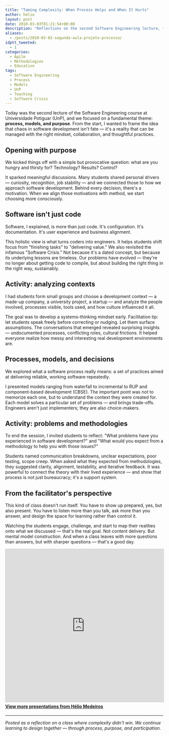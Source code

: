 ```yaml
---
title: "Taming Complexity: When Process Helps and When It Hurts"
author: helio
layout: post
date: 2010-03-03T01:21:54+00:00
description: "Reflections on the second Software Engineering lecture, focusing on process, models, and purpose in software development."
aliases:
  - /posts/2010-03-02-segunda-aula-projeto-processo/
idptt_tweeted:
  - 1
categories:
  - Agile
  - Methodologies
  - Education
tags:
  - Software Engineering
  - Process
  - Models
  - UnP
  - Teaching
  - Software Crisis
---
```


Today was the second lecture of the Software Engineering course at Universidade Potiguar (UnP), and we focused on a fundamental theme: **process, models, and purpose**. From the start, I wanted to frame the idea that chaos in software development isn't fate — it's a reality that can be managed with the right mindset, collaboration, and thoughtful practices.

## Opening with purpose

We kicked things off with a simple but provocative question: what are you hungry and thirsty for? Technology? Results? Control?

It sparked meaningful discussions. Many students shared personal drivers — curiosity, recognition, job stability — and we connected those to how we approach software development. Behind every decision, there's a motivation. When we align those motivations with method, we start choosing more consciously.

## Software isn't just code

Software, I explained, is more than just code. It's configuration. It's documentation. It's user experience and business alignment.

This holistic view is what turns coders into engineers. It helps students shift focus from "finishing tasks" to "delivering value." We also revisited the infamous "Software Crisis." Not because it's a dated concept, but because its underlying lessons are timeless. Our problems have evolved — they're no longer about getting code to compile, but about building the right thing in the right way, sustainably.

## Activity: analyzing contexts

I had students form small groups and choose a development context — a made-up company, a university project, a startup — and analyze the people involved, processes visible, tools used, and how culture influenced it all.

The goal was to develop a systems-thinking mindset early. Facilitation tip: let students speak freely before correcting or nudging. Let them surface assumptions. The conversations that emerged revealed surprising insights — undocumented processes, conflicting roles, cultural frictions. It helped everyone realize how messy and interesting real development environments are.

## Processes, models, and decisions

We explored what a software process really means: a set of practices aimed at delivering reliable, working software repeatedly.

I presented models ranging from waterfall to incremental to RUP and component-based development (CBSE). The important point was not to memorize each one, but to understand the context they were created for. Each model solves a particular set of problems — and brings trade-offs. Engineers aren't just implementers; they are also choice-makers.

## Activity: problems and methodologies

To end the session, I invited students to reflect: "What problems have you experienced in software development?" and "What would you expect from a methodology to help you with those issues?"

Students named communication breakdowns, unclear expectations, poor testing, scope creep. When asked what they expected from methodologies, they suggested clarity, alignment, testability, and iterative feedback. It was powerful to connect the theory with their lived experience — and show that process is not just bureaucracy; it's a support system.

## From the facilitator's perspective

This kind of class doesn't run itself. You have to show up prepared, yes, but also present. You have to listen more than you talk, ask more than you answer, and design the space for learning rather than control it.

Watching the students engage, challenge, and start to map their realities onto what we discussed — that's the real goal. Not content delivery. But mental model construction. And when a class leaves with more questions than answers, but with sharper questions — that's a good day.

<div style="margin-bottom: 20px;">
<iframe src="https://www.slideshare.net/slideshow/embed_code/key/vHu2501nQBWAsv" width="597" height="486" frameborder="0" marginwidth="0" marginheight="0" scrolling="no" style="border:1px solid #CCC; border-width:1px; margin-bottom:5px; max-width: 100%;" allowfullscreen></iframe>
<div style="margin-bottom:5px">
    <strong><a href="//www.slideshare.net/heliomedeiros" target="_blank">View more presentations from Hélio Medeiros</a></strong>
</div>
</div>

---

_Posted as a reflection on a class where complexity didn't win. We continue learning to design together — through process, purpose, and participation._
